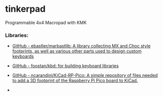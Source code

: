 # tinkerpad

Programmable 4x4 Macropad with KMK

### Libraries:

- [GitHub - ebastler/marbastlib: A library collecting MX and Choc style footprints, as well as various other parts used to design custom keyboards](https://github.com/ebastler/marbastlib)

- [GitHub - foostan/kbd: for building keyboard libraries](https://github.com/foostan/kbd)

- [GitHub - ncarandini/KiCad-RP-Pico: A simple repository of files needed to add a 3D footprint of the Raspberry Pi Pico board to KiCad.](https://github.com/ncarandini/KiCad-RP-Pico)

- 
